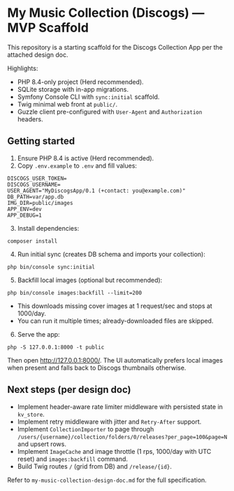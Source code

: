 # My Music Collection (Discogs) — MVP Scaffold

This repository is a starting scaffold for the Discogs Collection App per the attached design doc.

Highlights:
- PHP 8.4-only project (Herd recommended).
- SQLite storage with in-app migrations.
- Symfony Console CLI with `sync:initial` scaffold.
- Twig minimal web front at `public/`.
- Guzzle client pre-configured with `User-Agent` and `Authorization` headers.

## Getting started

1) Ensure PHP 8.4 is active (Herd recommended).
2) Copy `.env.example` to `.env` and fill values:

```
DISCOGS_USER_TOKEN=
DISCOGS_USERNAME=
USER_AGENT="MyDiscogsApp/0.1 (+contact: you@example.com)"
DB_PATH=var/app.db
IMG_DIR=public/images
APP_ENV=dev
APP_DEBUG=1
```

3) Install dependencies:

```
composer install
```

4) Run initial sync (creates DB schema and imports your collection):

```
php bin/console sync:initial
```

5) Backfill local images (optional but recommended):

```
php bin/console images:backfill --limit=200
```

- This downloads missing cover images at 1 request/sec and stops at 1000/day.
- You can run it multiple times; already-downloaded files are skipped.

6) Serve the app:

```
php -S 127.0.0.1:8000 -t public
```

Then open http://127.0.0.1:8000/. The UI automatically prefers local images when present and falls back to Discogs thumbnails otherwise.

## Next steps (per design doc)
- Implement header-aware rate limiter middleware with persisted state in `kv_store`.
- Implement retry middleware with jitter and `Retry-After` support.
- Implement `CollectionImporter` to page through `/users/{username}/collection/folders/0/releases?per_page=100&page=N` and upsert rows.
- Implement `ImageCache` and image throttle (1 rps, 1000/day with UTC reset) and `images:backfill` command.
- Build Twig routes `/` (grid from DB) and `/release/{id}`.

Refer to `my-music-collection-design-doc.md` for the full specification.
